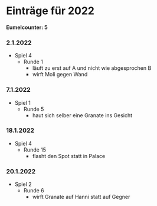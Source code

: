 # Einträge für 2022

**Eumelcounter: 5**

### 2.1.2022

- Spiel 4
  - Runde 1
    - läuft zu erst auf A und nicht wie abgesprochen B
    - wirft Moli gegen Wand

### 7.1.2022

- Spiel 1
  - Runde 5
    - haut sich selber eine Granate ins Gesicht

### 18.1.2022

- Spiel 4
  - Runde 15
    - flasht den Spot statt in Palace

### 20.1.2022

- Spiel 2
  - Runde 6
    - wirft Granate auf Hanni statt auf Gegner